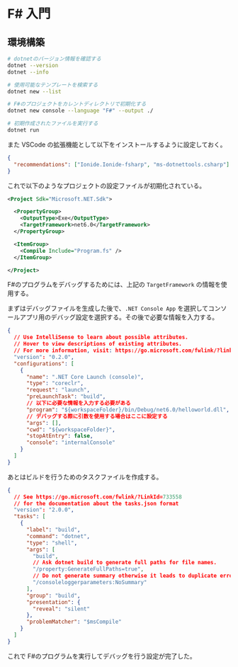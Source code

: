 # F# 入門

## 環境構築

```bash
# dotnetのバージョン情報を確認する
dotnet --version
dotnet --info

# 使用可能なテンプレートを検索する
dotnet new --list

# F#のプロジェクトをカレントディレクトリで初期化する
dotnet new console --language "F#" --output ./

# 初期作成されたファイルを実行する
dotnet run
```

また VSCode の拡張機能として以下をインストールするように設定しておく。

```json
{
  "recommendations": ["Ionide.Ionide-fsharp", "ms-dotnettools.csharp"]
}
```

これで以下のようなプロジェクトの設定ファイルが初期化されている。

```xml
<Project Sdk="Microsoft.NET.Sdk">

  <PropertyGroup>
    <OutputType>Exe</OutputType>
    <TargetFramework>net6.0</TargetFramework>
  </PropertyGroup>

  <ItemGroup>
    <Compile Include="Program.fs" />
  </ItemGroup>

</Project>
```

F#のプログラムをデバッグするためには、上記の `TargetFramework` の情報を使用する。

まずはデバッグファイルを生成した後で、`.NET Console App` を選択してコンソールアプリ用のデバッグ設定を選択する。その後で必要な情報を入力する。

```json
{
  // Use IntelliSense to learn about possible attributes.
  // Hover to view descriptions of existing attributes.
  // For more information, visit: https://go.microsoft.com/fwlink/?linkid=830387
  "version": "0.2.0",
  "configurations": [
    {
      "name": ".NET Core Launch (console)",
      "type": "coreclr",
      "request": "launch",
      "preLaunchTask": "build",
      // 以下に必要な情報を入力する必要がある
      "program": "${workspaceFolder}/bin/Debug/net6.0/helloworld.dll",
      // デバッグする際に引数を使用する場合はここに設定する
      "args": [],
      "cwd": "${workspaceFolder}",
      "stopAtEntry": false,
      "console": "internalConsole"
    }
  ]
}
```

あとはビルドを行うためのタスクファイルを作成する。

```json
{
  // See https://go.microsoft.com/fwlink/?LinkId=733558
  // for the documentation about the tasks.json format
  "version": "2.0.0",
  "tasks": [
    {
      "label": "build",
      "command": "dotnet",
      "type": "shell",
      "args": [
        "build",
        // Ask dotnet build to generate full paths for file names.
        "/property:GenerateFullPaths=true",
        // Do not generate summary otherwise it leads to duplicate errors in Problems panel
        "/consoleloggerparameters:NoSummary"
      ],
      "group": "build",
      "presentation": {
        "reveal": "silent"
      },
      "problemMatcher": "$msCompile"
    }
  ]
}
```

これで F#のプログラムを実行してデバッグを行う設定が完了した。
